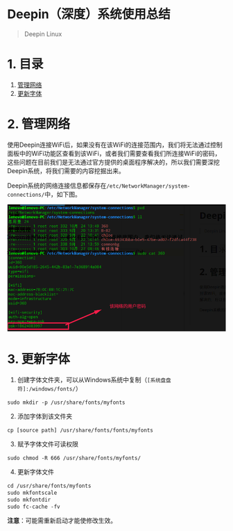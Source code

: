 # Deepin（深度）系统使用总结
> Deepin Linux

# 1. 目录

1. [管理网络](#menuNetworkManager)
2. [更新字体](#menuUpdateFonts)


# <a name="menuNetworkManager" /> 2\. 管理网络

使用Deepin连接WiFi后，如果没有在该WiFi的连接范围内，我们将无法通过控制面板中的WiFi功能区查看到该WiFi，或者我们需要查看我们所连接WiFi的密码，这些问题在目前我们是无法通过官方提供的桌面程序解决的，所以我们需要深挖Deepin系统，将我们需要的内容挖掘出来。

Deepin系统的网络连接信息都保存在`/etc/NetworkManager/system-connections/`中，如下图。

![Demo](./images/deepin_handle_book_001.png)

# <a name="menuUpdateFonts" /> 3\. 更新字体

1. 创建字体文件夹，可以从Windows系统中复制（`[系统盘盘符]:/windows/fonts/`）
```
sudo mkdir -p /usr/share/fonts/myfonts
```

2. 添加字体到该文件夹
```
cp [source path] /usr/share/fonts/fonts/myfonts
```

3. 赋予字体文件可读权限
```
sudo chmod -R 666 /usr/share/fonts/myfonts/
```

4. 更新字体文件
```
cd /usr/share/fonts/myfonts
sudo mkfontscale
sudo mkfontdir
sudo fc-cache -fv
```

**注意**：可能需重新启动才能使修改生效。
